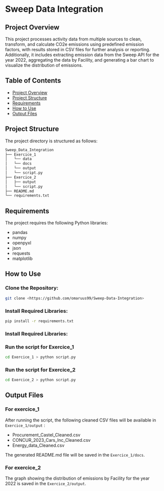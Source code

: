 # Sweep Data Integration

## Project Overview
This project processes activity data from multiple sources to clean, transform, and calculate CO2e emissions using predefined emission factors, with results stored in CSV files for further analysis or reporting. Additionally, it includes extracting emission data from the Sweep API for the year 2022, aggregating the data by Facility, and generating a bar chart to visualize the distribution of emissions.

## Table of Contents
- [Project Overview](#project-overview)
- [Project Structure](#project-structure)
- [Requirements](#requirements)
- [How to Use](#how-to-use)
- [Output Files](#output-files)


## Project Structure
The project directory is structured as follows:

```bash
Sweep_Data_Integration
├── Exercice_1
│   └── data
│   └── docs
│   └── output
│   └── script.py
├── Exercice_2
│   ├── output
│   └── script.py
├── README.md
└── requirements.txt
```

## Requirements

The project requires the following Python libraries:

- pandas
- numpy
- openpyxl
- json
- requests
- matplotlib

## How to Use

### Clone the Repository:

```bash
git clone <https://github.com/omaruus99/Sweep-Data-Integration>
```
### Install Required Libraries:
```bash
pip install -r requirements.txt
```

### Install Required Libraries:

### Run the script for Exercice_1
```bash
cd Exercice_1 > python script.py
```

### Run the script for Exercice_2
```bash
cd Exercice_2 > python script.py
```


## Output Files
### For exercice_1
After running the script, the following cleaned CSV files will be available in `Exercice_1/output` :

- Procurement_Castel_Cleaned.csv
- CONCUR_2023_Cars_Inc_Cleaned.csv
- Energy_data_Cleaned.csv

The generated README.md file will be saved in the `Exercice_1/docs`.

### For exercice_2
The graph showing the distribution of emissions by Facility for the year 2022 is saved in the `Exercice_2/output`.
